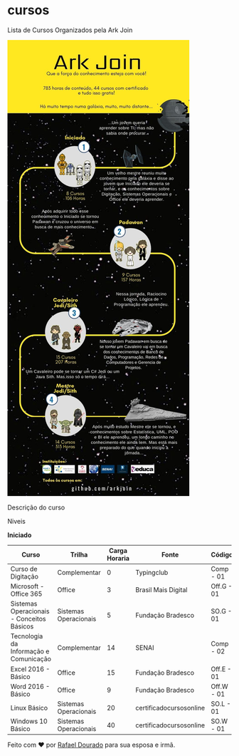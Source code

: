 # cursos
Lista de Cursos Organizados pela Ark Join


![GitHub Logo](/imagens/Infografico.jpg)

Descrição do curso


Niveis


**Iniciado**

Curso | Trilha | Carga Horaria | Fonte | Código | Código Requisito | Link
---------------- | ---------------- | ---------------- | ---------------- | ---------------- | ---------------- |  ----------------
Curso de Digitação | Complementar | 0 | Typingclub | Comp - 01 | NA | [Link](https://www.typingclub.com/sportal/program-21.game)
Microsoft - Office 365 | Office | 3 | Brasil Mais Digital | Off.G - 01 | NA | [Link](http://www.brasilmaisdigital.org.br/index.php/pt-br/cursos-online/2017-05-23-17-40-54/51-microsoft-office-365/preview)
Sistemas Operacionais - Conceitos Básicos | Sistemas Operacionais | 5 | Fundação Bradesco | SO.G - 01 | NA | [Link](https://www.ev.org.br/cursos/sistemas-operacionais-conceitos-basicos)
Tecnologia da Informação e Comunicação | Complementar | 14 | SENAI | Comp - 02 | NA | [Link](http://www.ead.ms.senai.br/cursos/iniciacao_profissional/?c=Tecnologia_da_Informa%C3%A7%C3%A3o_e_Comunica%C3%A7%C3%A3o&id=16)
Excel 2016 - Básico | Office | 15 | Fundação Bradesco | Off.E - 01 | NA | [Link](https://www.ev.org.br/cursos/microsoft-excel-2016-basico)
Word 2016 - Básico | Office | 9 | Fundação Bradesco | Off.W - 01 | NA | [Link](https://www.ev.org.br/cursos/microsoft-word-2016-basico)
Linux Básico | Sistemas Operacionais | 20 | certificadocursosonline | SO.L - 01 | NA | [Link](https://certificadocursosonline.com/cursos/curso-de-linux-basico/)
Windows 10 Básico | Sistemas Operacionais | 40 | certificadocursosonline | SO.W - 01 | NA | [Link](https://certificadocursosonline.com/cursos/curso-de-windows-10/)





Feito com :heart: por [Rafael Dourado](https://github.com/rafaelrd-dev) para sua esposa e irmã.
